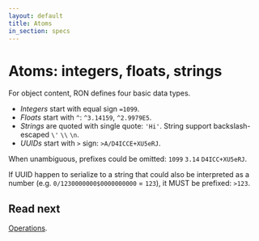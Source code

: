 ```yaml
---
layout: default
title: Atoms
in_section: specs
---
```


# Atoms: integers, floats, strings

For object content, RON defines four basic data types.

- *Integers* start with equal sign `=1099`.
- *Floats* start with `^`: `^3.14159`, `^2.9979E5`.
- *Strings* are quoted with single quote: `'Hi'`. String support backslash-escaped `\'` `\\` `\n`.
- *UUIDs* start with `>` sign: `>A/D4ICCE+XU5eRJ`.

When unambiguous, prefixes could be omitted: `1099` `3.14` `D4ICC+XU5eRJ`.

If UUID happen to serialize to a string that could also be interpreted as a number (e.g. `0/1230000000$0000000000` = `123`), it MUST be prefixed: `>123`.

## Read next

[Operations](../ops/).